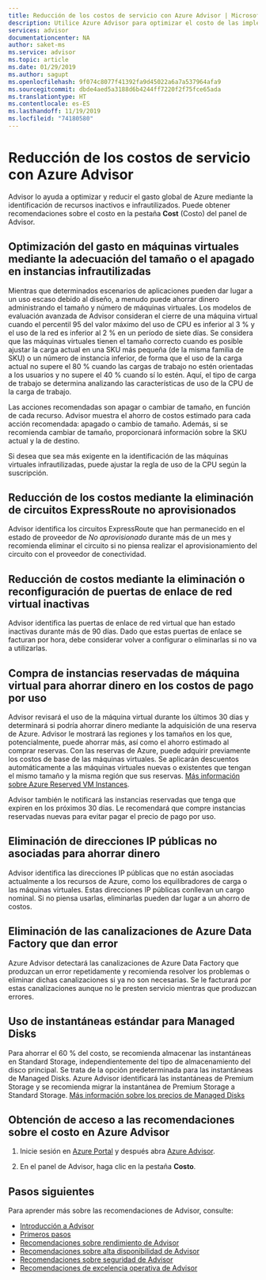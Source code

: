 ```yaml
---
title: Reducción de los costos de servicio con Azure Advisor | Microsoft Docs
description: Utilice Azure Advisor para optimizar el costo de las implementaciones de Azure.
services: advisor
documentationcenter: NA
author: saket-ms
ms.service: advisor
ms.topic: article
ms.date: 01/29/2019
ms.author: sagupt
ms.openlocfilehash: 9f074c8077f41392fa9d45022a6a7a537964afa9
ms.sourcegitcommit: dbde4aed5a3188d6b4244ff7220f2f75fce65ada
ms.translationtype: HT
ms.contentlocale: es-ES
ms.lasthandoff: 11/19/2019
ms.locfileid: "74180580"
---
```

# <a name="reduce-service-costs-using-azure-advisor"></a>Reducción de los costos de servicio con Azure Advisor

Advisor lo ayuda a optimizar y reducir el gasto global de Azure mediante la identificación de recursos inactivos e infrautilizados. Puede obtener recomendaciones sobre el costo en la pestaña **Cost** (Costo) del panel de Advisor.

## <a name="optimize-virtual-machine-spend-by-resizing-or-shutting-down-underutilized-instances"></a>Optimización del gasto en máquinas virtuales mediante la adecuación del tamaño o el apagado en instancias infrautilizadas 

Mientras que determinados escenarios de aplicaciones pueden dar lugar a un uso escaso debido al diseño, a menudo puede ahorrar dinero administrando el tamaño y número de máquinas virtuales. Los modelos de evaluación avanzada de Advisor consideran el cierre de una máquina virtual cuando el percentil 95 del valor máximo del uso de CPU es inferior al 3 % y el uso de la red es inferior al 2 % en un período de siete días. Se considera que las máquinas virtuales tienen el tamaño correcto cuando es posible ajustar la carga actual en una SKU más pequeña (de la misma familia de SKU) o un número de instancia inferior, de forma que el uso de la carga actual no supere el 80 % cuando las cargas de trabajo no estén orientadas a los usuarios y no supere el 40 % cuando sí lo estén. Aquí, el tipo de carga de trabajo se determina analizando las características de uso de la CPU de la carga de trabajo.

Las acciones recomendadas son apagar o cambiar de tamaño, en función de cada recurso. Advisor muestra el ahorro de costos estimado para cada acción recomendada: apagado o cambio de tamaño. Además, si se recomienda cambiar de tamaño, proporcionará información sobre la SKU actual y la de destino. 

Si desea que sea más exigente en la identificación de las máquinas virtuales infrautilizadas, puede ajustar la regla de uso de la CPU según la suscripción.

## <a name="reduce-costs-by-eliminating-unprovisioned-expressroute-circuits"></a>Reducción de los costos mediante la eliminación de circuitos ExpressRoute no aprovisionados

Advisor identifica los circuitos ExpressRoute que han permanecido en el estado de proveedor de *No aprovisionado* durante más de un mes y recomienda eliminar el circuito si no piensa realizar el aprovisionamiento del circuito con el proveedor de conectividad.

## <a name="reduce-costs-by-deleting-or-reconfiguring-idle-virtual-network-gateways"></a>Reducción de costos mediante la eliminación o reconfiguración de puertas de enlace de red virtual inactivas

Advisor identifica las puertas de enlace de red virtual que han estado inactivas durante más de 90 días. Dado que estas puertas de enlace se facturan por hora, debe considerar volver a configurar o eliminarlas si no va a utilizarlas. 

## <a name="buy-reserved-virtual-machine-instances-to-save-money-over-pay-as-you-go-costs"></a>Compra de instancias reservadas de máquina virtual para ahorrar dinero en los costos de pago por uso

Advisor revisará el uso de la máquina virtual durante los últimos 30 días y determinará si podría ahorrar dinero mediante la adquisición de una reserva de Azure. Advisor le mostrará las regiones y los tamaños en los que, potencialmente, puede ahorrar más, así como el ahorro estimado al comprar reservas. Con las reservas de Azure, puede adquirir previamente los costos de base de las máquinas virtuales. Se aplicarán descuentos automáticamente a las máquinas virtuales nuevas o existentes que tengan el mismo tamaño y la misma región que sus reservas. [Más información sobre Azure Reserved VM Instances](https://azure.microsoft.com/pricing/reserved-vm-instances/).

Advisor también le notificará las instancias reservadas que tenga que expiren en los próximos 30 días. Le recomendará que compre instancias reservadas nuevas para evitar pagar el precio de pago por uso.

## <a name="delete-unassociated-public-ip-addresses-to-save-money"></a>Eliminación de direcciones IP públicas no asociadas para ahorrar dinero

Advisor identifica las direcciones IP públicas que no están asociadas actualmente a los recursos de Azure, como los equilibradores de carga o las máquinas virtuales. Estas direcciones IP públicas conllevan un cargo nominal. Si no piensa usarlas, eliminarlas pueden dar lugar a un ahorro de costos.

## <a name="delete-azure-data-factory-pipelines-that-are-failing"></a>Eliminación de las canalizaciones de Azure Data Factory que dan error

Azure Advisor detectará las canalizaciones de Azure Data Factory que produzcan un error repetidamente y recomienda resolver los problemas o eliminar dichas canalizaciones si ya no son necesarias. Se le facturará por estas canalizaciones aunque no le presten servicio mientras que produzcan errores. 

## <a name="use-standard-snapshots-for-managed-disks"></a>Uso de instantáneas estándar para Managed Disks
Para ahorrar el 60 % del costo, se recomienda almacenar las instantáneas en Standard Storage, independientemente del tipo de almacenamiento del disco principal. Se trata de la opción predeterminada para las instantáneas de Managed Disks. Azure Advisor identificará las instantáneas de Premium Storage y se recomienda migrar la instantánea de Premium Storage a Standard Storage. [Más información sobre los precios de Managed Disks](https://aka.ms/aa_manageddisksnapshot_learnmore)

## <a name="how-to-access-cost-recommendations-in-azure-advisor"></a>Obtención de acceso a las recomendaciones sobre el costo en Azure Advisor

1. Inicie sesión en [Azure Portal](https://portal.azure.com) y después abra [Azure Advisor](https://aka.ms/azureadvisordashboard).

2.  En el panel de Advisor, haga clic en la pestaña **Costo**.

## <a name="next-steps"></a>Pasos siguientes

Para aprender más sobre las recomendaciones de Advisor, consulte:
* [Introducción a Advisor](advisor-overview.md)
* [Primeros pasos](advisor-get-started.md)
* [Recomendaciones sobre rendimiento de Advisor](advisor-performance-recommendations.md)
* [Recomendaciones sobre alta disponibilidad de Advisor](advisor-high-availability-recommendations.md)
* [Recomendaciones sobre seguridad de Advisor](advisor-security-recommendations.md)
* [Recomendaciones de excelencia operativa de Advisor](advisor-operational-excellence-recommendations.md)
